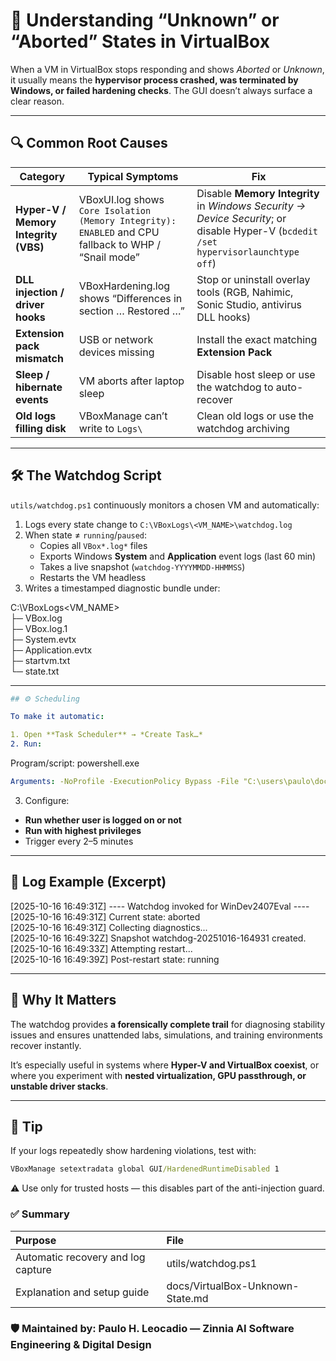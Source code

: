 # 🧠 Understanding “Unknown” or “Aborted” States in VirtualBox

When a VM in VirtualBox stops responding and shows *Aborted* or *Unknown*, it usually means the **hypervisor process crashed, was terminated by Windows, or failed hardening checks**. The GUI doesn’t always surface a clear reason.

---

## 🔍 Common Root Causes

| Category | Typical Symptoms | Fix |
|-----------|-----------------|-----|
| **Hyper-V / Memory Integrity (VBS)** | VBoxUI.log shows `Core Isolation (Memory Integrity): ENABLED` and CPU fallback to WHP / “Snail mode” | Disable **Memory Integrity** in *Windows Security → Device Security*; or disable Hyper-V (`bcdedit /set hypervisorlaunchtype off`) |
| **DLL injection / driver hooks** | VBoxHardening.log shows “Differences in section … Restored …” | Stop or uninstall overlay tools (RGB, Nahimic, Sonic Studio, antivirus DLL hooks) |
| **Extension pack mismatch** | USB or network devices missing | Install the exact matching **Extension Pack** |
| **Sleep / hibernate events** | VM aborts after laptop sleep | Disable host sleep or use the watchdog to auto-recover |
| **Old logs filling disk** | VBoxManage can’t write to `Logs\` | Clean old logs or use the watchdog archiving |

---

## 🛠 The Watchdog Script

`utils/watchdog.ps1` continuously monitors a chosen VM and automatically:

1. Logs every state change to `C:\VBoxLogs\<VM_NAME>\watchdog.log`
2. When state ≠ `running`/`paused`:
   - Copies all `VBox*.log*` files
   - Exports Windows **System** and **Application** event logs (last 60 min)
   - Takes a live snapshot (`watchdog-YYYYMMDD-HHMMSS`)
   - Restarts the VM headless
3. Writes a timestamped diagnostic bundle under:

C:\VBoxLogs<VM_NAME><YYYYMMDD-HHMMSS>     
├─ VBox.log      
├─ VBox.log.1     
├─ System.evtx     
├─ Application.evtx     
├─ startvm.txt     
└─ state.txt     

---

```yaml
## ⚙️ Scheduling

To make it automatic:

1. Open **Task Scheduler** → *Create Task…*
2. Run:

```    

Program/script: powershell.exe     
```yaml
Arguments: -NoProfile -ExecutionPolicy Bypass -File "C:\users\paulo\documents\dev\hyperv-mapper\utils\watchdog.ps1" -VmName "WinDev2407Eval"

```

3. Configure:
- **Run whether user is logged on or not**
- **Run with highest privileges**
- Trigger every 2–5 minutes      

---

## 🧾 Log Example (Excerpt)


[2025-10-16 16:49:31Z] ---- Watchdog invoked for WinDev2407Eval ----     
[2025-10-16 16:49:31Z] Current state: aborted     
[2025-10-16 16:49:31Z] Collecting diagnostics...     
[2025-10-16 16:49:32Z] Snapshot watchdog-20251016-164931 created.     
[2025-10-16 16:49:33Z] Attempting restart...    
[2025-10-16 16:49:39Z] Post-restart state: running     


---

## 🧩 Why It Matters

The watchdog provides **a forensically complete trail** for diagnosing stability issues and ensures unattended labs, simulations, and training environments recover instantly.  

It’s especially useful in systems where **Hyper-V and VirtualBox coexist**, or where you experiment with **nested virtualization, GPU passthrough, or unstable driver stacks**.

---

## 🔐 Tip

If your logs repeatedly show hardening violations, test with:

```cmd
VBoxManage setextradata global GUI/HardenedRuntimeDisabled 1

```

⚠️ Use only for trusted hosts — this disables part of the anti-injection guard.

### ✅ Summary      

| Purpose	                         | File
|:-----------------------------------|:---------------------------------|
| Automatic recovery and log capture |	utils/watchdog.ps1               |
| Explanation and setup guide	       | docs/VirtualBox-Unknown-State.md |


### 🛡 Maintained by: Paulo H. Leocadio — Zinnia AI Software Engineering & Digital Design
